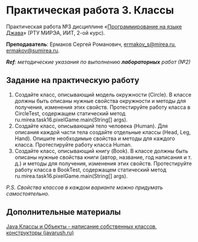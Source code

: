 # Практическая работа 3. Классы
Практическая работа №3 дисциплине «[Программирование на языке Джава](https://online-edu.mirea.ru/course/view.php?id=4053)» (РТУ МИРЭА, ИИТ, 2-ой курс).

**Преподаватель**: Ермаков Сергей Романович, ermakov_s@mirea.ru, ermakov@sumirea.ru.

***Ref**: методические указания по выполнению **лабораторных** работ (№2)*

## Задание на практическую работу
1. Создайте класс, описывающий модель окружности (Circle). В классе должны быть описаны нужные свойства окружности и методы для получения, изменения этих свойств. Протестируйте работу класса в CircleTest, содержащем статический метод ru.mirea.task16.pixelGame.main(String[] args).
2. Создайте класс, описывающий тело человека (Human). Для описания каждой части тела создайте отдельные классы (Head, Leg, Hand). Опишите необходимые свойства и методы для каждого класса. Протестируйте работу класса Human.
3. Создайте класс, описывающий книгу (Book). В классе должны быть описаны нужные свойства книги (автор, название, год написания и т. д.) и методы для получения, изменения этих свойств. Протестируйте работу класса в BookTest, содержащем статический метод ru.mirea.task16.pixelGame.main(String[] args).

*P.S. Свойства классов в каждом варианте можно придумать самостоятельно.* 

## Дополнительные материалы

[Java Классы и Объекты - написание собственных классов, конструкторы (javarush.ru)](https://javarush.ru/groups/posts/1949-znakomstvo-s-klassami-napisanie-sobstvennihkh-klassov-konstruktorih)

